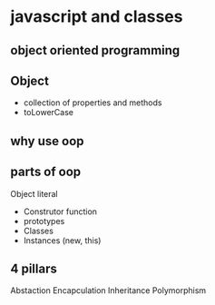 # javascript and classes

## object oriented programming

## Object
- collection of properties and methods
- toLowerCase

## why use oop

## parts of oop
Object literal

- Construtor function
- prototypes
- Classes
- Instances (new, this) 

## 4 pillars
Abstaction 
Encapculation
Inheritance
Polymorphism